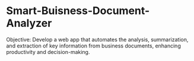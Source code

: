 # Smart-Buisness-Document-Analyzer
Objective: Develop a web app that automates the analysis, summarization, and extraction of key information from business documents, enhancing productivity and decision-making.
